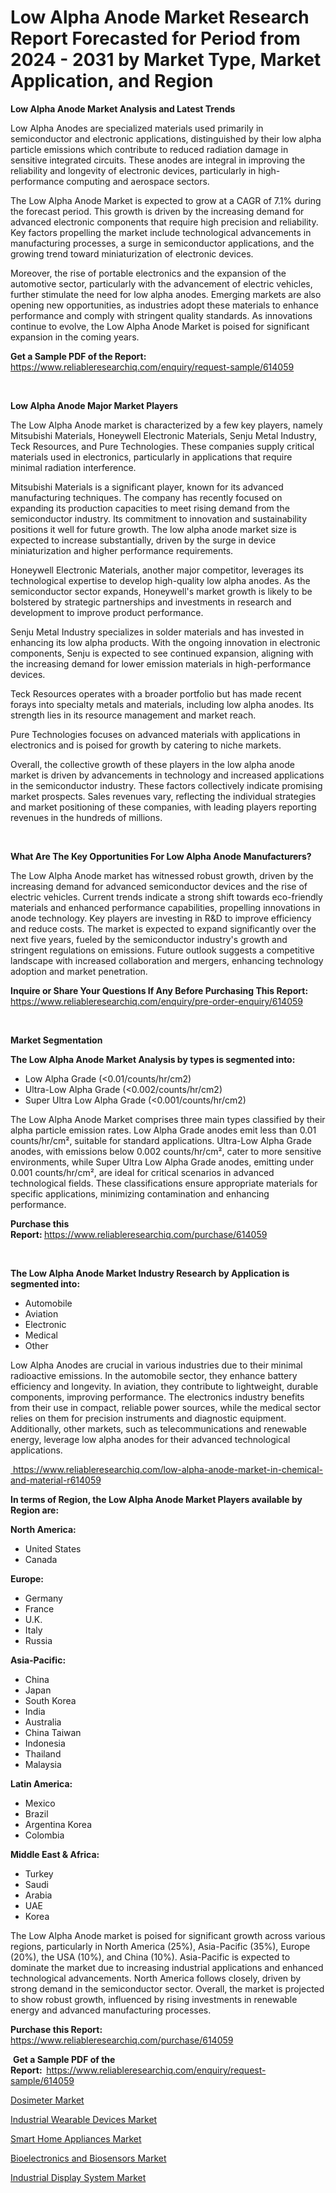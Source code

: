 <p><h1>Low Alpha Anode Market Research Report Forecasted for Period from 2024 -  2031 by Market Type, Market Application, and Region</h1></p><p><strong>Low Alpha Anode Market Analysis and Latest Trends</strong></p>
<p><p>Low Alpha Anodes are specialized materials used primarily in semiconductor and electronic applications, distinguished by their low alpha particle emissions which contribute to reduced radiation damage in sensitive integrated circuits. These anodes are integral in improving the reliability and longevity of electronic devices, particularly in high-performance computing and aerospace sectors.</p><p>The Low Alpha Anode Market is expected to grow at a CAGR of 7.1% during the forecast period. This growth is driven by the increasing demand for advanced electronic components that require high precision and reliability. Key factors propelling the market include technological advancements in manufacturing processes, a surge in semiconductor applications, and the growing trend toward miniaturization of electronic devices. </p><p>Moreover, the rise of portable electronics and the expansion of the automotive sector, particularly with the advancement of electric vehicles, further stimulate the need for low alpha anodes. Emerging markets are also opening new opportunities, as industries adopt these materials to enhance performance and comply with stringent quality standards. As innovations continue to evolve, the Low Alpha Anode Market is poised for significant expansion in the coming years.</p></p>
<p><strong>Get a Sample PDF of the Report:&nbsp;</strong> <a href="https://www.reliableresearchiq.com/enquiry/request-sample/614059?utm_campaign=1141&utm_medium=2&utm_source=Github&utm_content=ia&utm_term=16122024&utm_id=low-alpha-anode">https://www.reliableresearchiq.com/enquiry/request-sample/614059</a></p>
<p>&nbsp;</p>
<p><strong>Low Alpha Anode Major Market Players</strong></p>
<p><p>The Low Alpha Anode market is characterized by a few key players, namely Mitsubishi Materials, Honeywell Electronic Materials, Senju Metal Industry, Teck Resources, and Pure Technologies. These companies supply critical materials used in electronics, particularly in applications that require minimal radiation interference.</p><p>Mitsubishi Materials is a significant player, known for its advanced manufacturing techniques. The company has recently focused on expanding its production capacities to meet rising demand from the semiconductor industry. Its commitment to innovation and sustainability positions it well for future growth. The low alpha anode market size is expected to increase substantially, driven by the surge in device miniaturization and higher performance requirements.</p><p>Honeywell Electronic Materials, another major competitor, leverages its technological expertise to develop high-quality low alpha anodes. As the semiconductor sector expands, Honeywell's market growth is likely to be bolstered by strategic partnerships and investments in research and development to improve product performance.</p><p>Senju Metal Industry specializes in solder materials and has invested in enhancing its low alpha products. With the ongoing innovation in electronic components, Senju is expected to see continued expansion, aligning with the increasing demand for lower emission materials in high-performance devices.</p><p>Teck Resources operates with a broader portfolio but has made recent forays into specialty metals and materials, including low alpha anodes. Its strength lies in its resource management and market reach.</p><p>Pure Technologies focuses on advanced materials with applications in electronics and is poised for growth by catering to niche markets. </p><p>Overall, the collective growth of these players in the low alpha anode market is driven by advancements in technology and increased applications in the semiconductor industry. These factors collectively indicate promising market prospects. Sales revenues vary, reflecting the individual strategies and market positioning of these companies, with leading players reporting revenues in the hundreds of millions.</p></p>
<p>&nbsp;</p>
<p><strong>What Are The Key Opportunities For Low Alpha Anode Manufacturers?</strong></p>
<p><p>The Low Alpha Anode market has witnessed robust growth, driven by the increasing demand for advanced semiconductor devices and the rise of electric vehicles. Current trends indicate a strong shift towards eco-friendly materials and enhanced performance capabilities, propelling innovations in anode technology. Key players are investing in R&D to improve efficiency and reduce costs. The market is expected to expand significantly over the next five years, fueled by the semiconductor industry's growth and stringent regulations on emissions. Future outlook suggests a competitive landscape with increased collaboration and mergers, enhancing technology adoption and market penetration.</p></p>
<p><strong>Inquire or Share Your Questions If Any Before Purchasing This Report:</strong> <a href="https://www.reliableresearchiq.com/enquiry/pre-order-enquiry/614059?utm_campaign=1141&utm_medium=2&utm_source=Github&utm_content=ia&utm_term=16122024&utm_id=low-alpha-anode">https://www.reliableresearchiq.com/enquiry/pre-order-enquiry/614059</a></p>
<p>&nbsp;</p>
<p><strong>Market Segmentation</strong></p>
<p><strong>The Low Alpha Anode Market Analysis by types is segmented into:</strong></p>
<p><ul><li>Low Alpha Grade (<0.01/counts/hr/cm2)</li><li>Ultra-Low Alpha Grade (<0.002/counts/hr/cm2)</li><li>Super Ultra Low Alpha Grade (<0.001/counts/hr/cm2)</li></ul></p>
<p><p>The Low Alpha Anode Market comprises three main types classified by their alpha particle emission rates. Low Alpha Grade anodes emit less than 0.01 counts/hr/cm², suitable for standard applications. Ultra-Low Alpha Grade anodes, with emissions below 0.002 counts/hr/cm², cater to more sensitive environments, while Super Ultra Low Alpha Grade anodes, emitting under 0.001 counts/hr/cm², are ideal for critical scenarios in advanced technological fields. These classifications ensure appropriate materials for specific applications, minimizing contamination and enhancing performance.</p></p>
<p><strong>Purchase this Report:&nbsp;</strong><a href="https://www.reliableresearchiq.com/purchase/614059?utm_campaign=1141&utm_medium=2&utm_source=Github&utm_content=ia&utm_term=16122024&utm_id=low-alpha-anode">https://www.reliableresearchiq.com/purchase/614059</a></p>
<p>&nbsp;</p>
<p><strong>The Low Alpha Anode Market Industry Research by Application is segmented into:</strong></p>
<p><ul><li>Automobile</li><li>Aviation</li><li>Electronic</li><li>Medical</li><li>Other</li></ul></p>
<p><p>Low Alpha Anodes are crucial in various industries due to their minimal radioactive emissions. In the automobile sector, they enhance battery efficiency and longevity. In aviation, they contribute to lightweight, durable components, improving performance. The electronics industry benefits from their use in compact, reliable power sources, while the medical sector relies on them for precision instruments and diagnostic equipment. Additionally, other markets, such as telecommunications and renewable energy, leverage low alpha anodes for their advanced technological applications.</p></p>
<p><a href="https://www.reliableresearchiq.com/low-alpha-anode-market-in-chemical-and-material-r614059?utm_campaign=1141&utm_medium=2&utm_source=Github&utm_content=ia&utm_term=16122024&utm_id=low-alpha-anode">&nbsp;https://www.reliableresearchiq.com/low-alpha-anode-market-in-chemical-and-material-r614059</a></p>
<p><strong>In terms of Region, the Low Alpha Anode Market Players available by Region are:</strong></p>
<p>
    <p> <strong> North America: </strong>
        <ul>
            <li>United States</li>
            <li>Canada</li>
        </ul>
        </p> 
    <p> <strong> Europe: </strong>
        <ul>
            <li>Germany</li>
            <li>France</li>
            <li>U.K.</li>
            <li>Italy</li>
            <li>Russia</li>
        </ul>
        </p> 
    <p> <strong> Asia-Pacific: </strong>
        <ul>
            <li>China</li>
            <li>Japan</li>
            <li>South Korea</li>
            <li>India</li>
            <li>Australia</li>
            <li>China Taiwan</li>
            <li>Indonesia</li>
            <li>Thailand</li>
            <li>Malaysia</li>
        </ul>
        </p> 
    <p> <strong> Latin America: </strong>
        <ul>
            <li>Mexico</li>
            <li>Brazil</li>
            <li>Argentina Korea</li>
            <li>Colombia</li>
        </ul>
        </p> 
    <p> <strong> Middle East & Africa: </strong>
        <ul>
            <li>Turkey</li>
            <li>Saudi</li>
            <li>Arabia</li>
            <li>UAE</li>
            <li>Korea</li>
        </ul>
    </p>
    </p>
<p><p>The Low Alpha Anode market is poised for significant growth across various regions, particularly in North America (25%), Asia-Pacific (35%), Europe (20%), the USA (10%), and China (10%). Asia-Pacific is expected to dominate the market due to increasing industrial applications and enhanced technological advancements. North America follows closely, driven by strong demand in the semiconductor sector. Overall, the market is projected to show robust growth, influenced by rising investments in renewable energy and advanced manufacturing processes.</p></p>
<p><strong>Purchase this Report: </strong><a href="https://www.reliableresearchiq.com/purchase/614059?utm_campaign=1141&utm_medium=2&utm_source=Github&utm_content=ia&utm_term=16122024&utm_id=low-alpha-anode">https://www.reliableresearchiq.com/purchase/614059</a></p>
<p>&nbsp;<strong>Get a Sample PDF of the Report:&nbsp;&nbsp;</strong><a href="https://www.reliableresearchiq.com/enquiry/request-sample/614059?utm_campaign=1141&utm_medium=2&utm_source=Github&utm_content=ia&utm_term=16122024&utm_id=low-alpha-anode">https://www.reliableresearchiq.com/enquiry/request-sample/614059</a></p>
<p><strong></strong></p>
<p><p><a href="https://www.linkedin.com/pulse/dosimeter-market-research-report-drivers-critical-issues-fhrve?utm_campaign=1141&utm_medium=2&utm_source=Github&utm_content=ia&utm_term=16122024&utm_id=low-alpha-anode">Dosimeter Market</a></p><p><a href="https://www.linkedin.com/pulse/industrial-wearable-devices-market-size-share-growth-analysis-icy2e?utm_campaign=1141&utm_medium=2&utm_source=Github&utm_content=ia&utm_term=16122024&utm_id=low-alpha-anode">Industrial Wearable Devices Market</a></p><p><a href="https://www.linkedin.com/pulse/smart-home-appliances-market-overview-future-growth-trends-azdoe?utm_campaign=1141&utm_medium=2&utm_source=Github&utm_content=ia&utm_term=16122024&utm_id=low-alpha-anode">Smart Home Appliances Market</a></p><p><a href="https://www.linkedin.com/pulse/bioelectronics-biosensors-market-trends-strategic-insights-ucake?utm_campaign=1141&utm_medium=2&utm_source=Github&utm_content=ia&utm_term=16122024&utm_id=low-alpha-anode">Bioelectronics and Biosensors Market</a></p><p><a href="https://www.linkedin.com/pulse/explore-industrial-display-system-markets-growth-trajectory-q6uie?utm_campaign=1141&utm_medium=2&utm_source=Github&utm_content=ia&utm_term=16122024&utm_id=low-alpha-anode">Industrial Display System Market</a></p></p>